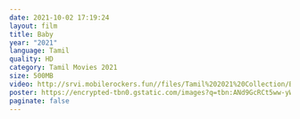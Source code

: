 ```yaml
---
date: 2021-10-02 17:19:24
layout: film
title: Baby
year: "2021"
language: Tamil
quality: HD
category: Tamil Movies 2021
size: 500MB
video: http://srvi.mobilerockers.fun//files/Tamil%202021%20Collection/Baby%20(2021)/Baby%20(2021)%20Full%20Movies/Baby%20(2021)%20HDRip/Baby%20(2021)%20HDRip%20Single%20Part.mp4
poster: https://encrypted-tbn0.gstatic.com/images?q=tbn:ANd9GcRCt5ww-yWwfZdhytSrzwJ7roiYb2adBzZixQ&usqp=CAU
paginate: false
---
```

